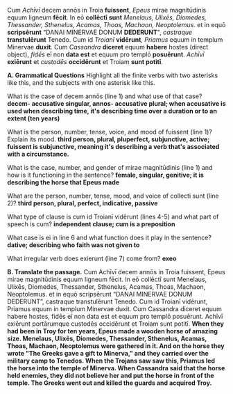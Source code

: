 Cum *Achīvī* decem annōs in Troia **fuissent**, *Epeus* mirae magnitūdinis equum ligneum **fēcit**. In eō **collēctī sunt** *Menelaus, Ulixēs, Diomedes, Thessander, Sthenelus, Acamas, Thoas, Machaon, Neoptolemus*. et in equō **scripsērunt** “DANAI MINERVAE DONUM **DEDERUNT**", *castraque* **transtulērunt** Tenedo. Cum id *Troianī* **vidērunt**, *Priamus* equum in templum Minervae **duxit**. Cum *Cassandra* **diceret** equum **habere** hostes (direct object), *fidēs* eī non **data est** et equum pro templō **posuērunt**. *Achīvī* **exiērunt** et *custodēs* **occidērunt** et Troiam **sunt potitī**.

**A. Grammatical Questions**
Highlight all the finite verbs with two asterisks like this, and the subjects with one asterisk like this.
                        
What is the case of decem annōs (line 1) and what use of that case?
**decem- accusative singular, annos- accusative plural; when accusative is used when describing time, it's describing time over a duration or to an extent (ten years)**

What is the person, number, tense, voice, and mood of fuissent (line 1)? Explain its mood.
**third person, plural, pluperfect, subjunctive, active; fuissent is subjunctive, meaning it's describing a verb that's associated with a circumstance.**  

What is the case, number, and gender of mirae magnitūdinis (line 1) and how is it functioning in the sentence?
**female, singular, genitive; it is describing the horse that Epeus made**

What are the person, number, tense, mood, and voice of collecti sunt (line 2)?
**third person, plural, perfect, indicative, passive**

What type of clause is cum id Troianī vidērunt (lines 4-5) and what part of speech is cum?
**independent clause; cum is a preposition**

What case is ei in line 6 and what function does it play in the sentence?
**dative; describing who faith was not given to**

What irregular verb does exierunt (line 7) come from?
**exeo**

**B. Translate the passage.**
Cum Achīvī decem annōs in Troia fuissent, Epeus mirae magnitūdinis equum ligneum fēcit. In eō collēctī sunt Menelaus, Ulixēs, Diomedes, Thessander, Sthenelus, Acamas, Thoas, Machaon, Neoptolemus. et in equō scripsērunt “DANAI MINERVAE DONUM DEDERUNT”, castraque transtulērunt Tenedo. Cum id Troianī vidērunt, Priamus equum in templum Minervae duxit. Cum Cassandra diceret equum habere hostes, fidēs eī non data est et equum pro templō posuērunt. Achīvī exiērunt portārumque custodēs occidērunt et Troiam sunt potitī.
**When they had been in Troy for ten years, Epeus made a wooden horse of amazing size. Menelaus, Ulixēs, Diomedes, Thessander, Sthenelus, Acamas, Thoas, Machaon, Neoptolemus were gathered in it. And on the horse they wrote "The Greeks gave a gift to Minerva," and they carried over the military camp to Tenedos. When the Trojans saw saw this, Priamus led the horse into the temple of Minerva. When Cassandra said that the horse held enemies, they did not believe her and put the horse in front of the temple. The Greeks went out and killed the guards and acquired Troy.**
